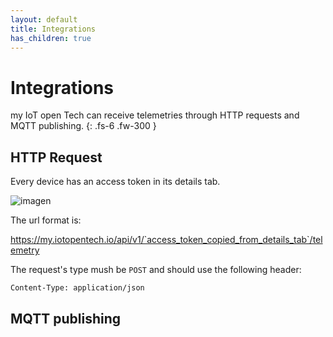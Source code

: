 ```yaml
---
layout: default
title: Integrations
has_children: true
---
```


# Integrations

my IoT open Tech can receive telemetries through HTTP requests and MQTT publishing.
{: .fs-6 .fw-300 }

## HTTP Request
Every device has an access token in its details tab.

![imagen](https://user-images.githubusercontent.com/52624907/169384922-adb8ea4a-a984-444e-9c45-37123503decf.png)

The url format is:

https://my.iotopentech.io/api/v1/`access_token_copied_from_details_tab`/telemetry

The request's type mush be `POST` and should use the following header:

`Content-Type: application/json`

## MQTT publishing
